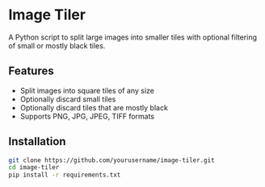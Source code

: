 # Image Tiler

A Python script to split large images into smaller tiles with optional filtering of small or mostly black tiles.

## Features

- Split images into square tiles of any size
- Optionally discard small tiles
- Optionally discard tiles that are mostly black
- Supports PNG, JPG, JPEG, TIFF formats

## Installation

```bash
git clone https://github.com/yourusername/image-tiler.git
cd image-tiler
pip install -r requirements.txt
